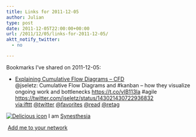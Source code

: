 ```yaml
---
title: Links for 2011-12-05
author: Julian
type: post
date: 2011-12-05T22:00:00+00:00
url: /2011/12/05/links-for-2011-12-05/
aktt_notify_twitter:
  - no

---
```

Bookmarks I&#8217;ve shared on 2011-12-05:

  * [Explaining Cumulative Flow Diagrams &#8211; CFD][1]  
    @jseletz: Cumulative Flow Diagrams and #kanban &#8211; how they visualize ongoing work and bottlenecks https://t.co/vIB113la #agile https://twitter.com/jseletz/status/143021430722936832  
    [via:ifttt][2]  [@twitter][3]  [@favorites][4]  [@read][5]  [@retag][6] 

<p class="deliciouslink">
  <a href="https://del.icio.us/synesthesia" title="See all my bookmarks on del.icio.us"><img src="https://www.synesthesia.co.uk/images/deliciousicon.jpg" alt="Delicious icon" /></a>&nbsp;I am <a href="https://del.icio.us/synesthesia" title="See all my bookmarks on del.icio.us">Synesthesia</a>
</p>

<p class="deliciouslink">
  <a href="https://del.icio.us/network?add=synesthesia" title="Add me to your del.icio.us network"><img src="https://www.synesthesia.co.uk/images/add.gif" alt="" /></a>&nbsp;<a href="https://del.icio.us/network?add=synesthesia" title="Add me to your del.icio.us network">Add me to your network</a>
</p>

 [1]: https://www.slideshare.net/yyeret/explaining-cumulative-flow-diagrams-cfd
 [2]: https://www.delicious.com/synesthesia/via%3Aifttt
 [3]: https://www.delicious.com/synesthesia/+%40twitter
 [4]: https://www.delicious.com/synesthesia/+%40favorites
 [5]: https://www.delicious.com/synesthesia/+%40read
 [6]: https://www.delicious.com/synesthesia/+%40retag